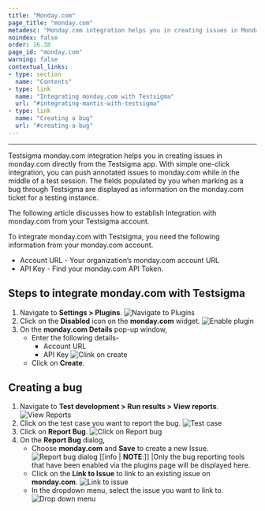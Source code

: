 ```yaml
---
title: "Monday.com"
page_title: "monday.com"
metadesc: "Monday.com integration helps you in creating issues in Monday.com from the Testsigma. Learn how to integrate Testsigma with Monday.com for real-time bug reporting"
noindex: false
order: 16.38
page_id: "monday.com"
warning: false
contextual_links:
- type: section
  name: "Contents"
- type: link
  name: "Integrating monday.com with Testsigma"
  url: "#integrating-mantis-with-testsigma"
- type: link
  name: "Creating a bug"
  url: "#creating-a-bug"
---
```


---
Testsigma monday.com integration helps you in creating issues in monday.com directly from the Testsigma app. With simple one-click integration, you can push annotated issues to monday.com while in the middle of a test session. The fields populated by you when marking as a bug through Testsigma are displayed as information on the monday.com ticket for a testing instance.<br>

The following article discusses how to establish Integration with monday.com from your Testsigma account. <br>

To integrate monday.com with Testsigma, you need the following information from your monday.com account.
* Account URL - Your organization’s monday.com account URL
* API Key - Find your monday.com API Token.<br>

## **Steps to integrate monday.com with Testsigma**
1. Navigate to **Settings > Plugins**.
![Navigate to Plugins](https://s3.amazonaws.com/static-docs.testsigma.com/new_images/projects/applications/navigate_plugins.png)<br>
2. Click on the **Disabled** icon on the **monday.com** widget.
![Enable plugin](https://s3.amazonaws.com/static-docs.testsigma.com/new_images/projects/applications/enable_monday_plugin.png)<br>
3. On the **monday.com Details** pop-up window, 
    - Enter the following details- 
        - Account URL 
        - API Key 
    ![Clink on create](https://s3.amazonaws.com/static-docs.testsigma.com/new_images/projects/applications/click_on_create.png)
    - Click on **Create**.

## **Creating a bug**
1. Navigate to **Test development > Run results > View reports**.
![View Reports](https://s3.amazonaws.com/static-docs.testsigma.com/new_images/projects/applications/runresults_page_monday.comintegration.png)
2. Click on the test case you want to report the bug.
![Test case](https://s3.amazonaws.com/static-docs.testsigma.com/new_images/projects/applications/testcase_resultpage.png)
3. Click on **Report Bug**.
![Click on Report bug](https://s3.amazonaws.com/static-docs.testsigma.com/new_images/projects/applications/click_on_reportbug.png)
4. On the **Report Bug** dialog,
    - Choose **monday.com** and **Save** to create a new Issue.
    ![Report bug dialog](https://s3.amazonaws.com/static-docs.testsigma.com/new_images/projects/applications/save_bugreport.png)
[[info | **NOTE**:]]
|Only the bug reporting tools that have been enabled via the plugins page will be displayed here.
    - Click on the **Link to Issue** to link to an existing issue on **monday.com**.
    ![Link to issue](https://s3.amazonaws.com/static-docs.testsigma.com/new_images/projects/applications/linkissue_monday.com.png)
    - In the dropdown menu, select the issue you want to link to.
    ![Drop down menu](https://s3.amazonaws.com/static-docs.testsigma.com/new_images/projects/applications/DD.png)
